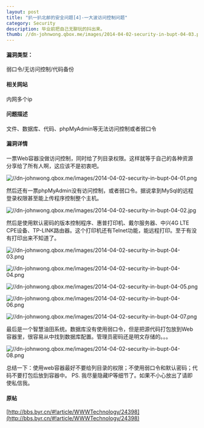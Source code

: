 ```yaml
---
layout: post
title: "扒一扒北邮的安全问题[4]-一大波访问控制问题"
category: Security
description: 毕业前把自己无聊玩的抖出来。
thumb: //dn-johnwong.qbox.me/images/2014-04-02-security-in-bupt-04-03.png
---
```


#### 漏洞类型： 

弱口令/无访问控制/代码备份

#### 相关网站

内网多个ip

#### 问题描述

文件、数据库、代码、phpMyAdmin等无法访问控制或者弱口令

#### 漏洞详情

一票Web容器没做访问控制，同时给了列目录权限。这样就等于自己的各种资源分享给了所有人啊，这应该不是初衷吧。 

![//dn-johnwong.qbox.me/images/2014-04-02-security-in-bupt-04-01.png](//dn-johnwong.qbox.me/images/2014-04-02-security-in-bupt-04-01.png)

然后还有一票phpMyAdmin没有访问控制，或者弱口令。据说拿到MySql的远程登录权限甚至能上传程序控制整个主机。 

![//dn-johnwong.qbox.me/images/2014-04-02-security-in-bupt-04-02.jpg](//dn-johnwong.qbox.me/images/2014-04-02-security-in-bupt-04-02.jpg)

然后是使用默认密码的版本控制程序、惠普打印机、戴尔服务器、中兴4G LTE CPE设备、TP-LINK路由器。这个打印机还有Telnet功能，能远程打印。至于有没有打印出来不知道了。 


![//dn-johnwong.qbox.me/images/2014-04-02-security-in-bupt-04-03.png](//dn-johnwong.qbox.me/images/2014-04-02-security-in-bupt-04-03.png)

![//dn-johnwong.qbox.me/images/2014-04-02-security-in-bupt-04-04.png](//dn-johnwong.qbox.me/images/2014-04-02-security-in-bupt-04-04.png)

![//dn-johnwong.qbox.me/images/2014-04-02-security-in-bupt-04-05.png](//dn-johnwong.qbox.me/images/2014-04-02-security-in-bupt-04-05.png)

![//dn-johnwong.qbox.me/images/2014-04-02-security-in-bupt-04-06.png](//dn-johnwong.qbox.me/images/2014-04-02-security-in-bupt-04-06.png)

![//dn-johnwong.qbox.me/images/2014-04-02-security-in-bupt-04-07.png](//dn-johnwong.qbox.me/images/2014-04-02-security-in-bupt-04-07.png)
 
最后是一个智慧油田系统。数据库没有使用弱口令，但是把源代码打包放到Web容器里，很容易从中找到数据库配置。管理员密码还是明文存储的。。。 

![//dn-johnwong.qbox.me/images/2014-04-02-security-in-bupt-04-08.png](//dn-johnwong.qbox.me/images/2014-04-02-security-in-bupt-04-08.png)

总结一下：使用web容器最好不要给列目录的权限；不使用弱口令和默认密码；代码不要打包后放到容器中。 
PS. 我尽量隐藏IP等细节了。如果不小心放出了请即使私信我。 

#### 原帖

[http://bbs.byr.cn/#!article/WWWTechnology/24398](http://bbs.byr.cn/#!article/WWWTechnology/24398)